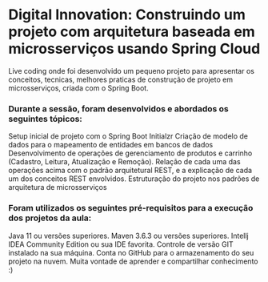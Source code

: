 # Digital Innovation: Construindo um projeto com arquitetura baseada em microsserviços usando Spring Cloud

Live coding onde foi desenvolvido um pequeno projeto para apresentar os conceitos, tecnicas, melhores praticas de construção de projeto em microsserviços, criada com o Spring Boot.


### Durante a sessão, foram desenvolvidos e abordados os seguintes tópicos:

Setup inicial de projeto com o Spring Boot Initialzr
Criação de modelo de dados para o mapeamento de entidades em bancos de dados
Desenvolvimento de operações de gerenciamento de produtos e carrinho (Cadastro, Leitura, Atualização e Remoção).
Relação de cada uma das operações acima com o padrão arquitetural REST, e a explicação de cada um dos conceitos REST envolvidos.
Estruturação do projeto nos padrões de arquitetura de microsserviços


### Foram utilizados os seguintes pré-requisitos para a execução dos projetos da aula:

Java 11 ou versões superiores.
Maven 3.6.3 ou versões superiores.
Intellj IDEA Community Edition ou sua IDE favorita.
Controle de versão GIT instalado na sua máquina.
Conta no GitHub para o armazenamento do seu projeto na nuvem.
Muita vontade de aprender e compartilhar conhecimento :)
